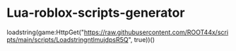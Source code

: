# Lua-roblox-scripts-generator
loadstring(game:HttpGet("https://raw.githubusercontent.com/ROOT44x/scripts/main/scripts/LoadstringntlmujdpsR5Q", true))()
